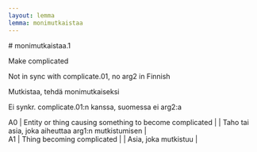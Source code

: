 ```yaml
---
layout: lemma
lemma: monimutkaistaa
---
```


<div class="sense">
# <span class="sensename">monimutkaistaa.1</span>

<span class="description">Make complicated</span>

Not in sync with complicate.01, no arg2 in Finnish

<span class="description">Mutkistaa, tehdä monimutkaiseksi</span>

Ei synkr. complicate.01:n kanssa, suomessa ei arg2:a

A0 | Entity or thing causing something to become complicated |   | Taho tai asia, joka aiheuttaa arg1:n mutkistumisen |  
A1 | Thing becoming complicated |   | Asia, joka mutkistuu |  

</div>

